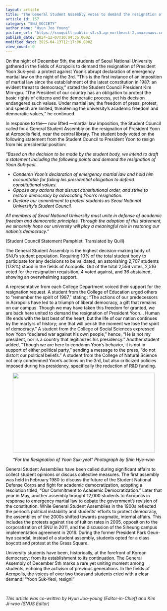 ```yaml
---
layout: article
title: "The General Student Assembly votes to demand the resignation of President Yoon"
article_id: 157
category: "SNU_SOCIETY"
author_name: "Hyun Joo Young"
picture_url: "https://snuquill-public-s3.s3.ap-northeast-2.amazonaws.com/photo/article/239c167f-8acd-45cf-8815-34ee0b1a7b40.png"
publish_date: 2024-12-07T10:04:36.000Z
modified_date: 2025-04-13T12:17:06.000Z
view_count: 0
---
```


<p><span style="background-color:transparent;color:#000000;">On the night of December 5th, the students of Seoul National University gathered in the fields of Acropolis to demand the resignation of President Yoon Suk-yeol: a protest against Yoon’s abrupt declaration of emergency martial law on the night of the 3rd. “This is the first instance of an imposition of martial law since the establishment of the latest constitution in 1987: an evident threat to democracy,” stated the Student Council President Kim Min-gyu. “The President of our country has an obligation to protect the basic rights of citizens and the democratic process, yet his decision endangered such values. Under martial law, the freedom of press, protest, and speech are limited, threatening the university’s academic freedom and democratic values,” he continued.&nbsp;</span></p><p><span style="background-color:transparent;color:#000000;">In response to the— now lifted —martial law imposition, the Student Council called for a General Student Assembly on the resignation of President Yoon at Acropolis field, near the central library. The student body voted on the following statement from the Student Council to President Yoon to resign from his presidential position:&nbsp;</span></p><p><span style="background-color:transparent;color:#000000;"><i>“Based on the decision to be made by the student body, we intend to draft a statement including the following points and demand the resignation of Yoon Suk-yeol.</i></span></p><ul><li><span style="background-color:transparent;color:#000000;"><i>Condemn Yoon’s declaration of emergency martial law and hold him accountable for failing his presidential obligation to defend constitutional values.</i></span></li><li><span style="background-color:transparent;color:#000000;"><i>Oppose any actions that disrupt constitutional order, and strive to restore democracy by advocating Yoon’s resignation.</i></span></li><li><span style="background-color:transparent;color:#000000;"><i>Declare our commitment to protect students as Seoul National University’s Student Council.&nbsp;</i></span></li></ul><p><span style="background-color:transparent;color:#000000;"><i>All members of Seoul National University must unite in defense of academic freedom and democratic principles. Through the adoption of this statement, we sincerely hope our university will play a meaningful role in restoring our nation’s democracy.”&nbsp;</i></span></p><p><span style="background-color:transparent;color:#000000;">(Student Council Statement Pamphlet, Translated by Quill)</span></p><p><span style="background-color:transparent;color:#000000;">The General Student Assembly is the highest decision-making body of SNU’s student population. Requiring 10% of the total student body to participate for any decisions to be validated, an astonishing 2,707 students (17.8%) stood in the fields of Acropolis. Out of the total 2,556 votes, 2,516 voted for the resignation requisition, 4 voted against, and 36 abstained, showing an overwhelming support.&nbsp;</span></p><p><span style="background-color:transparent;color:#000000;">A representative from each College Department voiced their support for the resignation request. A student from the College of Education urged others to “remember the spirit of 1987,” stating: “The actions of our predecessors in Acropolis have led to a triumph of liberal democracy, a gift that remains on our campus. Though we may have taken this freedom for granted, we are back here united to demand the resignation of President Yoon… Human life ends with the last beat of the heart, but the life of our nation continues by the martyrs of history; one that will perish the moment we lose the spirit of democracy.” A student from the College of Social Sciences expressed how Yoon “declared war against his own people,” hence, “He is not my president, nor is a country that legitimizes his presidency.” Another student added, “Though we are here to condemn Yoon’s behavior, it is not in support of either political party,” sending a message to the press, “do not distort our political beliefs.” A student from the College of Natural Science not only condemned Yoon’s actions on the 3rd, but also criticized policies imposed during his presidency, specifically the reduction of R&amp;D funding.&nbsp;</span></p><p style="text-align:center;"><span style="background-color:transparent;color:#000000;"><img src="https://lh7-rt.googleusercontent.com/docsz/AD_4nXdBNdFmJJHmKcGpkHYluEiBWEYC5LTob4Obq5rPxILnpvCm7rNjqoG4M6dbWXM9pAvpF92Bmf9H_sdjt43BpS66mcFP7c-_-dTDCAKl3tRscjRi5dlZLJAuORQEwL4UbgrSibfU?key=ACKyLfMDPwLqU1IFeQSOtx0M" width="458" height="257"></span></p><p style="text-align:center;"><span style="background-color:transparent;color:#000000;"><i>“For the Resignation of Yoon Suk-yeol” Photograph by Shin Hye-won</i></span></p><p><span style="background-color:transparent;color:#000000;">General Student Assemblies have been called during significant affairs to collect student opinions or discuss collective measures. The first assembly was held in February 1980 to discuss the future of the Student National Defense Corps and fight for academic democratization, adopting a resolution titled, “Our Commitment to Academic Democratization.” Later that year in May, another assembly brought 12,000 students to Acropolis in response to emergency martial law to debate the government’s revision of the constitution. While General Student Assemblies in the 1900s reflected the period’s political instability and students’ efforts to protect democracy, the assemblies of the 2000s shifted towards pragmatic, internal affairs. This includes the protests against rise of tuition rates in 2005, opposition to the corporatization of SNU in 2011, and the discussion of the Siheung campus implementation agreement in 2016. During the former President Park Geun-hye scandal, instead of a student assembly, students opted for a class boycott and protest at the Grass Square.</span></p><p><span style="background-color:transparent;color:#000000;">University students have been, historically, at the forefront of Korean democracy: from its establishment to its continuation. The General Assembly of December 5th marks a rare yet uniting moment among students, echoing the activism of previous generations. In the fields of Acropolis, the voices of over two thousand students cried with a clear demand: “Yoon Suk-Yeol, resign!”</span></p><p>&nbsp;</p><p><i>This article was co-written by Hyun Joo-young (Editor-in-Chief) and Kim Ji-woo (SNUS Editor)</i></p>

